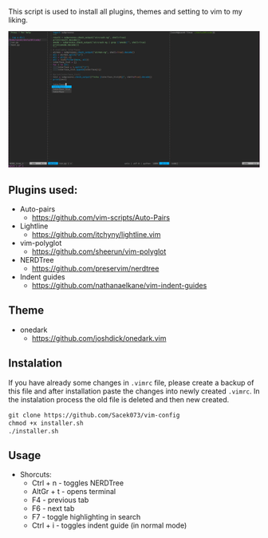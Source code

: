 
This script is used to install all plugins, themes and setting to vim to my liking. 

![look2](https://github.com/Sacek073/vim-config/blob/master/pics/look2.jpg)

## Plugins used:
* Auto-pairs<br>
	* https://github.com/vim-scripts/Auto-Pairs
* Lightline<br>
	* https://github.com/itchyny/lightline.vim
* vim-polyglot<br>
	* https://github.com/sheerun/vim-polyglot 
* NERDTree<br>
	* https://github.com/preservim/nerdtree
* Indent guides
	* https://github.com/nathanaelkane/vim-indent-guides

## Theme
* onedark<br>
	* https://github.com/joshdick/onedark.vim

## Instalation
If you have already some changes in ```.vimrc``` file, please create a backup of this file and after installation paste the changes into newly created ```.vimrc```. In the instalation process the old file is deleted and then new created.
```
git clone https://github.com/Sacek073/vim-config
chmod +x installer.sh
./installer.sh
```

## Usage 
* Shorcuts:
	* Ctrl + n - toggles NERDTree
	* AltGr + t - opens terminal
	* F4 - previous tab
	* F6 - next tab
	* F7 - toggle highlighting in search
	* Ctrl + i - toggles indent guide (in normal mode)
